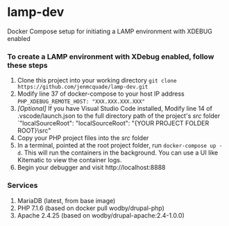 # lamp-dev
Docker Compose setup for initiating a LAMP environment with XDEBUG enabled

### To create a LAMP environment with XDebug enabled, follow these steps
1. Clone this project into your working directory
`git clone https://github.com/jenmcquade/lamp-dev.git`
2. Modify line 37 of docker-compose to your host IP address
`PHP_XDEBUG_REMOTE_HOST: "XXX.XXX.XXX.XXX"`
3. _[Optional]_ If you have Visual Studio Code installed, Modify line 14 of .vscode/launch.json to the full directory path of the project's _src_ folder
`"localSourceRoot": "localSourceRoot": "{YOUR PROJECT FOLDER ROOT}\\src"
4. Copy your PHP project files into the _src_ folder
5. In a terminal, pointed at the root project folder, run `docker-compose up -d`. This will run the containers in the background. You can use a UI like Kitematic to view the container logs. 
6. Begin your debugger and visit http://localhost:8888

### Services
1. MariaDB (latest, from base image)
2. PHP 7.1.6 (based on docker pull wodby/drupal-php)
3. Apache 2.4.25 (based on wodby/drupal-apache:2.4-1.0.0)
